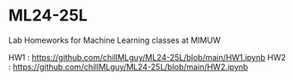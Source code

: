 # ML24-25L

Lab Homeworks for Machine Learning classes at MIMUW

HW1 : https://github.com/chillMLguy/ML24-25L/blob/main/HW1.ipynb
HW2 : https://github.com/chillMLguy/ML24-25L/blob/main/HW2.ipynb

